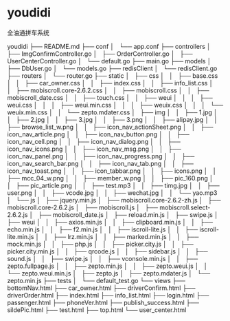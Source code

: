 # youdidi
全油通拼车系统


youdidi
├── README.md
├── conf
│   └── app.conf
├── controllers
│   ├── ImgConfirmController.go
│   ├── OrderController.go
│   ├── UserCenterController.go
│   └── default.go
├── main.go
├── models
│   ├── DbUser.go
│   └── models.go
├── redisClient
│   └── redisClient.go
├── routers
│   └── router.go
├── static
│   ├── css
│   │   ├── base.css
│   │   ├── car_owner.css
│   │   ├── index.css
│   │   ├── info_list.css
│   │   ├── mobiscroll.core-2.6.2.css
│   │   ├── mobiscroll.css
│   │   ├── mobiscroll_date.css
│   │   ├── touch.css
│   │   ├── weui
│   │   │   ├── weui.css
│   │   │   ├── weui.min.css
│   │   │   ├── weuix.css
│   │   │   └── weuix.min.css
│   │   └── zepto.mdater.css
│   ├── img
│   │   ├── 1.jpg
│   │   ├── 2.jpg
│   │   ├── 3.jpg
│   │   ├── 3.png
│   │   ├── alipay.jpg
│   │   ├── browse_list_w.png
│   │   ├── icon_nav_actionSheet.png
│   │   ├── icon_nav_article.png
│   │   ├── icon_nav_button.png
│   │   ├── icon_nav_cell.png
│   │   ├── icon_nav_dialog.png
│   │   ├── icon_nav_icons.png
│   │   ├── icon_nav_msg.png
│   │   ├── icon_nav_panel.png
│   │   ├── icon_nav_progress.png
│   │   ├── icon_nav_search_bar.png
│   │   ├── icon_nav_tab.png
│   │   ├── icon_nav_toast.png
│   │   ├── icon_tabbar.png
│   │   ├── icons.png
│   │   ├── mcc_04_w.png
│   │   ├── member_w.png
│   │   ├── pic_160.png
│   │   ├── pic_article.png
│   │   ├── test.mp3
│   │   ├── timg.jpg
│   │   ├── user.png
│   │   ├── vcode.jpg
│   │   ├── wechat.jpg
│   │   └── yao.mp3
│   └── js
│       ├── jquery.min.js
│       ├── mobiscroll.core-2.6.2-zh.js
│       ├── mobiscroll.core-2.6.2.js
│       ├── mobiscroll.js
│       ├── mobiscroll.select-2.6.2.js
│       ├── mobiscroll_date.js
│       ├── reload.min.js
│       ├── swipe.js
│       ├── weui
│       │   ├── axios.min.js
│       │   ├── clipboard.min.js
│       │   ├── echo.min.js
│       │   ├── f2.min.js
│       │   ├── iscroll-lite.js
│       │   ├── iscroll-lite.min.js
│       │   ├── lrz.min.js
│       │   ├── marked.min.js
│       │   ├── mock.min.js
│       │   ├── php.js
│       │   ├── picker.city.js
│       │   ├── picker.city.min.js
│       │   ├── qrcode.js
│       │   ├── sidebar.js
│       │   ├── sound.js
│       │   ├── swipe.js
│       │   ├── vconsole.min.js
│       │   ├── zepto.fullpage.js
│       │   ├── zepto.min.js
│       │   ├── zepto.weui.js
│       │   └── zepto.weui.min.js
│       ├── zepto.js
│       ├── zepto.mdater.js
│       └── zepto.min.js
├── tests
│   └── default_test.go
└── views
    ├── bottomNav.html
    ├── car_owner.html
    ├── driverConfirm.html
    ├── driverOrder.html
    ├── index.html
    ├── info_list.html
    ├── login.html
    ├── passenger.html
    ├── phoneVer.html
    ├── publish_success.html
    ├── sildePic.html
    ├── test.html
    ├── top.html
    └── user_center.html

